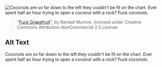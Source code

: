 ![Coconuts are so far down to the left they couldn't be fit on the chart.  Ever spent half an hour trying to open a coconut with a rock?  Fuck coconuts.](https://imgs.xkcd.com/comics/fuck_grapefruit.png)
> "[Fuck Grapefruit](https://xkcd.com/388/)", by Randall Munroe, licensed under Creative Commons Attribution-NonCommercial 2.5 License

## Alt Text
Coconuts are so far down to the left they couldn't be fit on the chart.  Ever spent half an hour trying to open a coconut with a rock?  Fuck coconuts.
